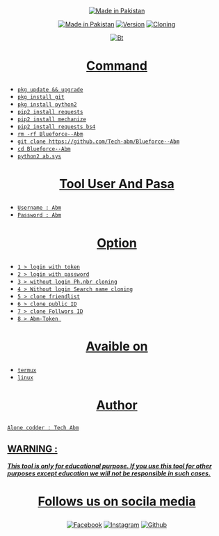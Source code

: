 <p align="center">
<a href="https://bit.ly/3jLqF1P"><img title="Made in Pakistan" src="https://img.shields.io/badge/MADE%20IN-Pakistan-SCRIPT?colorA=%23ff8100&colorB=%23017e40&colorC=%23ff0000&style=for-the-badge"></a>
</p>
<p align="center">
<a href="https://bit.ly/3jLqF1P"><img title="Made in Pakistan" src="https://img.shields.io/badge/Tool-Blurforce--Abm-green.svg"></a>
<a href="https://bit.ly/3jLqF1P"><img title="Version" src="https://img.shields.io/badge/Version-3.0-green.svg?style=flat-square"></a>
<a href="https://bit.ly/3jLqF1P"><img title="Cloning" src="https://img.shields.io/badge/Cloning%3F-yes-green.svg"></a>

<p align="center"><a href="https://github.com/Tech-abm"><img src="https://user-images.githubusercontent.com/52023076/109343715-9c36f280-7822-11eb-9166-880204fe6fbe.jpg" alt="Bt">
</p>

# <p align="center"> Command
  
* `pkg update && upgrade`
* `pkg install git`
* `pkg install python2`
* `pip2 install requests`
* `pip2 install mechanize`
* `pip2 install requests bs4`
* `rm -rf Blueforce--Abm`
* `git clone https://github.com/Tech-abm/Blueforce--Abm`
* `cd Blueforce--Abm`
* `python2 ab.sys`

# <p align="center"> Tool User And Pasa
  
* `Username : Abm`
* `Password : Abm`

# <p align="center"> Option
  
* `1 > login with token`
* `2 > login with password`
* `3 > without login Ph.nbr cloning`
* `4 > Without login Search name cloning`
* `5 > clone friendlist`
* `6 > clone public ID`
* `7 > clone Follwors ID`
* `8 > Abm-Token `

# <p align="center"> Avaible on
  
* `termux`
* `linux`

# <p align="center"> Author

```
Alone codder : Tech Abm
```
## WARNING : 
***This tool is only for educational purpose. If you use this tool for other purposes except education we will not be responsible in such cases.***

# <p align="center"> Follows us on socila media
  
<p align="center">
<a href="https://fb.com/Techabm"><img title="Facebook" src="https://img.shields.io/badge/Facebook-red?style=for-the-badge&logo=facebook"></a>
<a href="https://www.instagram.com/Techabm"><img title="Instagram" src="https://img.shields.io/badge/INSTAGRAM-purple?style=for-the-badge&logo=instagram"></a>
<a href="https://github.com/Tech-abm"><img title="Github" src="https://img.shields.io/badge/Github-TECH--ABM-blue?style=for-the-badge&logo=github"></a>
